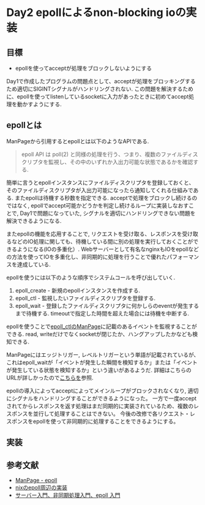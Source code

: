 # Day2 epollによるnon-blocking ioの実装 

## 目標
* epollを使ってacceptが処理をブロックしないようにする


Day1で作成したプログラムの問題点として、acceptが処理をブロッキングするため適切にSIGINTシグナルがハンドリングされない.
この問題を解決するために、epollを使ってlistenしているsocketに入力があったときに初めてaccept処理を動かすようにする.


## epollとは
ManPageから引用するとepollとは以下のようなAPIである.
> epoll API は poll(2) と同様の処理を行う、つまり、複数のファイルディスクリプタを監視し、その中のいずれか入出力可能な状態であるかを確認する.


簡単に言うとepollインスタンスにファイルディスクリプタを登録しておくと、そのファイルディスクリプタが入出力可能になったら通知してくれる仕組みである.
またepollは待機する秒数を指定できる. acceptで処理をブロックし続けるのではなく, epollでaccept可能かどうかを判定し続けるループに実装しなおすことで, 
Day1で問題になっていた, シグナルを適切にハンドリングできない問題を解決できるようになる.


またepollの機能を応用することで, リクエストを受け取る、レスポンスを受け取るなどのIO処理に関しても、待機している間に別の処理を実行しておくことができるようになる(IOの多重化）.
Webサーバーとして有名なnginxもIOをepollなどの方法を使ってIOを多重化し、非同期的に処理を行うことで優れたパフォーマンスを達成している.


epollを使うには以下のような順序でシステムコールを呼び出していく.

1. epoll_create - 新規のepollインスタンスを作成する.
2. epoll_ctl - 監視したいファイルディスクリプタを登録する.
2. epoll_wait - 登録したファイルディスクリプタに何かしらのeventが発生するまで待機する. timeoutで指定した時間を超えた場合には待機を中断する.


epollを使うことで[epoll_ctlのManPage](https://man7.org/linux/man-pages/man2/epoll_ctl.2.html)に記載のあるイベントを監視することができる.
read, writeだけでなくsocketが閉じたか、ハングアップしたかなども検知できる.


ManPageにはエッジトリガー, レベルトリガーという単語が記載されているが、
これはepoll_waitが「イベントが発生した瞬間を検知するか」または「イベントが発生している状態を検知するか」という違いがあるようだ.
詳細はこちらのURLが詳しかったので[こちらを](https://mackey-lab.hatenablog.com/entry/2015/04/22/005214)参照.


epollの導入によってacceptによってメインループがブロックされなくなり, 適切にシグナルをハンドリングすることができるようになった。
一方で一度acceptされてからレスポンスを返す処理はまだ同期的に実装されているため、複数のレスポンスを並行して処理することはできない。
今後の改修で各リクエスト・レスポンスをepollを使って非同期的に処理することをできるようにする。


## 実装


## 参考文献
* [ManPage - epoll](https://linuxjm.osdn.jp/html/LDP_man-pages/man7/epoll.7.html)
* [nixのepoll周辺の実装](https://docs.rs/nix/latest/src/nix/sys/epoll.rs.html#60-62)
* [サーバー入門、非同期処理入門、epoll 入門](https://blog.ojisan.io/how-to-epoll/)
